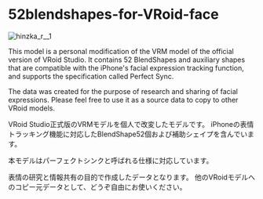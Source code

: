 # 52blendshapes-for-VRoid-face
![hinzka_r__1](https://user-images.githubusercontent.com/32916633/142255242-ffc62854-9d7a-4dcd-9245-3b58139a135e.png)


This model is a personal modification of the VRM model of the official version of VRoid Studio.
It contains 52 BlendShapes and auxiliary shapes that are compatible with the iPhone's facial expression tracking function, and supports the specification called Perfect Sync.

The data was created for the purpose of research and sharing of facial expressions.
Please feel free to use it as a source data to copy to other VRoid models.


VRoid Studio正式版のVRMモデルを個人で改変したモデルです。
iPhoneの表情トラッキング機能に対応したBlendShape52個および補助シェイプを含んでいます。

本モデルはパーフェクトシンクと呼ばれる仕様に対応しています。

表情の研究と情報共有の目的で作成したデータとなります。
他のVRoidモデルへのコピー元データとして、どうぞ自由にお使いください。
